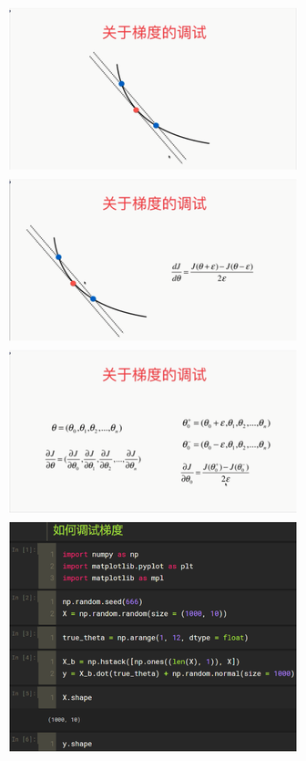 ![1568620969686](assets/1568620969686.png)

![1568621067901](assets/1568621067901.png)

![1568621271691](assets/1568621271691.png)

![1568706789017](assets/1568706789017.png)



